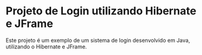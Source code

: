 # Projeto de Login utilizando Hibernate e JFrame
Este projeto é um exemplo de um sistema de login desenvolvido em Java, utilizando o Hibernate e JFrame.
